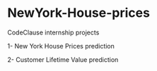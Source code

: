 # NewYork-House-prices
CodeClause internship projects

1- New York House Prices prediction

2- Customer Lifetime Value prediction
